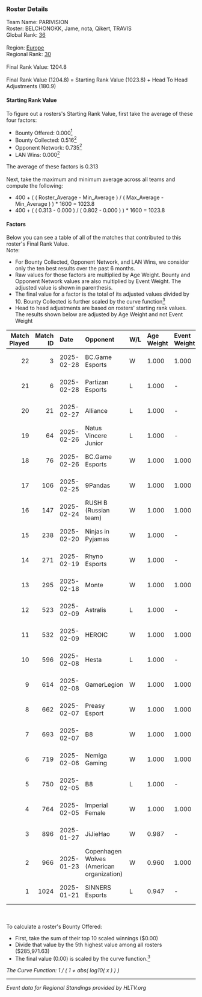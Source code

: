 ### Roster Details<br />
Team Name: PARIVISION<br />
Roster: BELCHONOKK, Jame, nota, Qikert, TRAVIS<br />
Global Rank: [36](../../standings_global_2025_02_28.md)<br />
<br />
Region: [Europe]( ../../standings_europe_2025_02_28.md)<br />
Regional Rank: [30]( ../../standings_europe_2025_02_28.md)<br />
<br />
Final Rank Value:  1204.8<br />
<br />
Final Rank Value (1204.8) = Starting Rank Value (1023.8) + Head To Head Adjustments (180.9)<br />

#### Starting Rank Value<br />
To figure out a rosters's Starting Rank Value, first take the average of these four factors:<br />
- Bounty Offered: 0.000[<sup>1</sup>](#table2)
- Bounty Collected: 0.516[<sup>2</sup>](#table1)
- Opponent Network: 0.735[<sup>2</sup>](#table1)
- LAN Wins: 0.000[<sup>2</sup>](#table1)

The average of these factors is 0.313<br />
<br />
Next, take the maximum and minimum average across all teams and compute the following:<br />
- 400 + ( ( Roster_Average - Min_Average ) / ( Max_Average - Min_Average ) ) * 1600 = 1023.8
- 400 + ( ( 0.313 - 0.000 ) / ( 0.802 - 0.000 ) ) * 1600 = 1023.8


#### Factors<br />
Below you can see a table of all of the matches that contributed to this roster's Final Rank Value.<br />
Note:<br />

- For Bounty Collected, Opponent Network, and LAN Wins, we consider only the ten best results over the past 6 months.
- Raw values for those factors are multiplied by Age Weight. Bounty and Opponent Network values are also multiplied by Event Weight. The adjusted value is shown in parenthesis.
- The final value for a factor is the total of its adjusted values divided by 10. Bounty Collected is further scaled by the curve function[<sup>3</sup>](#curveFunction)
- Head to head adjustments are based on rosters' starting rank values. The results shown below are adjusted by Age Weight and not Event Weight
<span id="table1"></span><br />


| Match Played | Match ID | Date       | Opponent                                  | W/L | Age Weight | Event Weight | Bounty Collected | Opponent Network | LAN Wins  | H2H Adj. | Roster                                 |
| -: | -: | :- | :- | :- | :- | :- | :- | :- | :- | -: | :- |
|           22 |        3 | 2025-02-28 | BC.Game Esports                           | W   | 1.000      | 1.000        | 0.092 (0.092)    | 0.809 (0.809)    | 0 (0.000) |    24.48 | BELCHONOKK, Jame, nota, Qikert, TRAVIS |
|           21 |        6 | 2025-02-28 | Partizan Esports                          | L   | 1.000      | -            | -                | -                | -         |   -12.75 | BELCHONOKK, Jame, nota, Qikert, TRAVIS |
|           20 |       21 | 2025-02-27 | Alliance                                  | L   | 1.000      | -            | -                | -                | -         |   -20.25 | BELCHONOKK, Jame, nota, Qikert, TRAVIS |
|           19 |       64 | 2025-02-26 | Natus Vincere Junior                      | L   | 1.000      | -            | -                | -                | -         |   -16.36 | BELCHONOKK, Jame, nota, Qikert, TRAVIS |
|           18 |       76 | 2025-02-26 | BC.Game Esports                           | W   | 1.000      | 1.000        | 0.092 (0.092)    | 0.809 (0.809)    | 0 (0.000) |    25.04 | BELCHONOKK, Jame, nota, Qikert, TRAVIS |
|           17 |      106 | 2025-02-25 | 9Pandas                                   | W   | 1.000      | 1.000        | 0.104 (0.104)    | 0.671 (0.671)    | 0 (0.000) |    18.08 | BELCHONOKK, Jame, nota, Qikert, TRAVIS |
|           16 |      147 | 2025-02-24 | RUSH B (Russian team)                     | W   | 1.000      | 1.000        | 0.033 (0.033)    | 0.935 (0.935)    | 0 (0.000) |    16.57 | BELCHONOKK, Jame, nota, Qikert, TRAVIS |
|           15 |      238 | 2025-02-20 | Ninjas in Pyjamas                         | W   | 1.000      | -            | -                | -                | 0 (0.000) |     3.56 | BELCHONOKK, Jame, nota, Qikert, TRAVIS |
|           14 |      271 | 2025-02-19 | Rhyno Esports                             | W   | 1.000      | -            | -                | -                | 0 (0.000) |     6.90 | BELCHONOKK, Jame, nota, Qikert, TRAVIS |
|           13 |      295 | 2025-02-18 | Monte                                     | W   | 1.000      | 1.000        | 0.053 (0.053)    | 0.867 (0.867)    | 0 (0.000) |    17.69 | BELCHONOKK, Jame, nota, Qikert, TRAVIS |
|           12 |      523 | 2025-02-09 | Astralis                                  | L   | 1.000      | -            | -                | -                | -         |    -0.56 | BELCHONOKK, Jame, nota, Qikert, TRAVIS |
|           11 |      532 | 2025-02-09 | HEROIC                                    | W   | 1.000      | 1.000        | 0.156 (0.156)    | -                | 0 (0.000) |    24.50 | BELCHONOKK, Jame, nota, Qikert, TRAVIS |
|           10 |      596 | 2025-02-08 | Hesta                                     | L   | 1.000      | -            | -                | -                | -         |   -22.96 | BELCHONOKK, Jame, nota, Qikert, TRAVIS |
|            9 |      614 | 2025-02-08 | GamerLegion                               | W   | 1.000      | 1.000        | 0.102 (0.102)    | 0.448 (0.448)    | 0 (0.000) |    29.24 | BELCHONOKK, Jame, nota, Qikert, TRAVIS |
|            8 |      662 | 2025-02-07 | Preasy Esport                             | W   | 1.000      | 1.000        | -                | 0.566 (0.566)    | 0 (0.000) |     7.16 | BELCHONOKK, Jame, nota, Qikert, TRAVIS |
|            7 |      693 | 2025-02-07 | B8                                        | W   | 1.000      | 1.000        | 0.148 (0.148)    | 0.828 (0.828)    | -         |    27.40 | BELCHONOKK, Jame, nota, Qikert, TRAVIS |
|            6 |      719 | 2025-02-06 | Nemiga Gaming                             | W   | 1.000      | 1.000        | 0.212 (0.212)    | 0.455 (0.455)    | -         |    22.75 | BELCHONOKK, Jame, nota, Qikert, TRAVIS |
|            5 |      750 | 2025-02-05 | B8                                        | L   | 1.000      | -            | -                | -                | -         |    -3.35 | BELCHONOKK, Jame, nota, Qikert, TRAVIS |
|            4 |      764 | 2025-02-05 | Imperial Female                           | W   | 1.000      | 1.000        | 0.159 (0.159)    | -                | -         |    19.03 | BELCHONOKK, Jame, nota, Qikert, TRAVIS |
|            3 |      896 | 2025-01-27 | JiJieHao                                  | W   | 0.987      | -            | -                | -                | -         |     5.83 | BELCHONOKK, Jame, nota, Qikert, TRAVIS |
|            2 |      966 | 2025-01-23 | Copenhagen Wolves (American organization) | W   | 0.960      | 1.000        | -                | 1.000 (0.960)    | -         |    18.16 | BELCHONOKK, Jame, nota, Qikert, TRAVIS |
|            1 |     1024 | 2025-01-21 | SINNERS Esports                           | L   | 0.947      | -            | -                | -                | -         |    -9.26 | BELCHONOKK, Jame, nota, Qikert, TRAVIS |

<br />
<span id="table2"></span><br />
To calculate a roster's Bounty Offered:<br />

- First, take the sum of their top 10 scaled winnings ($0.00)
- Divide that value by the 5th highest value among all rosters ($285,971.63)
- The final value (0.00) is scaled by the curve function.[<sup>3</sup>](#curveFunction)

<span id="curveFunction"></span>_The Curve Function: 1 / ( 1 + abs( log10( x ) ) )_<br />

---
_Event data for Regional Standings provided by HLTV.org_<br />

